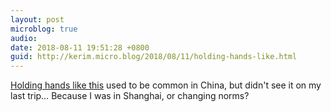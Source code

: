 ```yaml
---
layout: post
microblog: true
audio: 
date: 2018-08-11 19:51:28 +0800
guid: http://kerim.micro.blog/2018/08/11/holding-hands-like.html
---
```

[Holding hands like this](https://scroll.in/article/889972/a-british-photographer-captures-the-very-indian-phenomenon-of-men-non-romantically-holding-hands) used to be common in China, but didn't see it on my last trip… Because I was in Shanghai, or changing norms?
